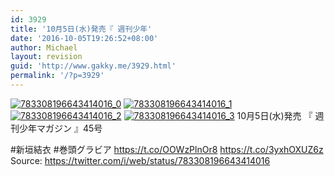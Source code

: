 ```yaml
---
id: 3929
title: '10月5日(水)発売『 週刊少年'
date: '2016-10-05T19:26:52+08:00'
author: Michael
layout: revision
guid: 'http://www.gakky.me/3929.html'
permalink: '/?p=3929'
---
```


[![783308196643414016_0](http://www.yui-aragaki.org/wp-content/uploads/2016/10/783308196643414016_0.jpg)](http://www.yui-aragaki.org/wp-content/uploads/2016/10/783308196643414016_0.jpg)
[![783308196643414016_1](http://www.yui-aragaki.org/wp-content/uploads/2016/10/783308196643414016_1.jpg)](http://www.yui-aragaki.org/wp-content/uploads/2016/10/783308196643414016_1.jpg)
[![783308196643414016_2](http://www.yui-aragaki.org/wp-content/uploads/2016/10/783308196643414016_2.jpg)](http://www.yui-aragaki.org/wp-content/uploads/2016/10/783308196643414016_2.jpg)
[![783308196643414016_3](http://www.yui-aragaki.org/wp-content/uploads/2016/10/783308196643414016_3.jpg)](http://www.yui-aragaki.org/wp-content/uploads/2016/10/783308196643414016_3.jpg)
10月5日(水)発売
『 週刊少年マガジン 』45号

\#新垣結衣 #巻頭グラビア
https://t.co/OOWzPlnOr8 https://t.co/3yxhOXUZ6z
Source: <https://twitter.com/i/web/status/783308196643414016>
